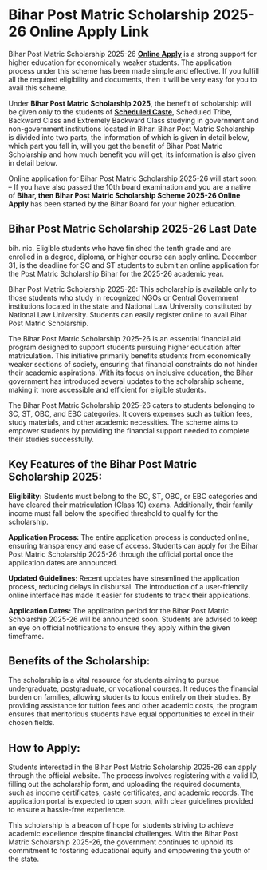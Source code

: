 # Bihar Post Matric Scholarship 2025-26 Online Apply Link 
Bihar Post Matric Scholarship 2025-26 **[Online Apply](https://tajainfo.in/bihar-post-matric-scholarship/)** is a strong support for higher education for economically weaker students. The application process under this scheme has been made simple and effective. If you fulfill all the required eligibility and documents, then it will be very easy for you to avail this scheme.

Under **Bihar Post Matric Scholarship 2025**, the benefit of scholarship will be given only to the students of **[Scheduled Caste](https://tajainfo.in/bihar-post-matric-scholarship-sc-st/)**, Scheduled Tribe, Backward Class and Extremely Backward Class studying in government and non-government institutions located in Bihar. Bihar Post Matric Scholarship is divided into two parts, the information of which is given in detail below, which part you fall in, will you get the benefit of Bihar Post Matric Scholarship and how much benefit you will get, its information is also given in detail below.

Online application for Bihar Post Matric Scholarship 2025-26 will start soon: – If you have also passed the 10th board examination and you are a native of **Bihar, then Bihar Post Matric Scholarship Scheme 2025-26 Online Apply** has been started by the Bihar Board for your higher education.


## Bihar Post Matric Scholarship 2025-26 Last Date
bih. nic. Eligible students who have finished the tenth grade and are enrolled in a degree, diploma, or higher course can apply online. December 31, is the deadline for SC and ST students to submit an online application for the Post Matric Scholarship Bihar for the 2025-26 academic year.

Bihar Post Matric Scholarship 2025-26: This scholarship is available only to those students who study in recognized NGOs or Central Government institutions located in the state and National Law University constituted by National Law University. Students can easily register online to avail Bihar Post Matric Scholarship.

The Bihar Post Matric Scholarship 2025-26 is an essential financial aid program designed to support students pursuing higher education after matriculation. This initiative primarily benefits students from economically weaker sections of society, ensuring that financial constraints do not hinder their academic aspirations. With its focus on inclusive education, the Bihar government has introduced several updates to the scholarship scheme, making it more accessible and efficient for eligible students.

The Bihar Post Matric Scholarship 2025-26 caters to students belonging to SC, ST, OBC, and EBC categories. It covers expenses such as tuition fees, study materials, and other academic necessities. The scheme aims to empower students by providing the financial support needed to complete their studies successfully.

## Key Features of the Bihar Post Matric Scholarship 2025:

**Eligibility:** 
Students must belong to the SC, ST, OBC, or EBC categories and have cleared their matriculation (Class 10) exams. Additionally, their family income must fall below the specified threshold to qualify for the scholarship.

**Application Process:** 
The entire application process is conducted online, ensuring transparency and ease of access. Students can apply for the Bihar Post Matric Scholarship 2025-26 through the official portal once the application dates are announced.

**Updated Guidelines:** 
Recent updates have streamlined the application process, reducing delays in disbursal. The introduction of a user-friendly online interface has made it easier for students to track their applications.

**Application Dates:** 
The application period for the Bihar Post Matric Scholarship 2025-26 will be announced soon. Students are advised to keep an eye on official notifications to ensure they apply within the given timeframe.

## Benefits of the Scholarship:
The scholarship is a vital resource for students aiming to pursue undergraduate, postgraduate, or vocational courses. It reduces the financial burden on families, allowing students to focus entirely on their studies. By providing assistance for tuition fees and other academic costs, the program ensures that meritorious students have equal opportunities to excel in their chosen fields.

## How to Apply:

Students interested in the Bihar Post Matric Scholarship 2025-26 can apply through the official website. The process involves registering with a valid ID, filling out the scholarship form, and uploading the required documents, such as income certificates, caste certificates, and academic records. The application portal is expected to open soon, with clear guidelines provided to ensure a hassle-free experience.

This scholarship is a beacon of hope for students striving to achieve academic excellence despite financial challenges. With the Bihar Post Matric Scholarship 2025-26, the government continues to uphold its commitment to fostering educational equity and empowering the youth of the state.
